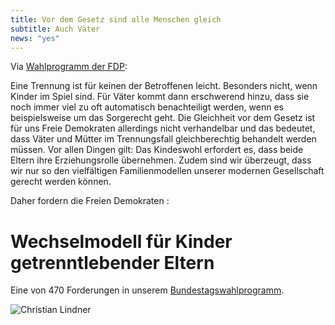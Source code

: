 ```yaml
---
title: Vor dem Gesetz sind alle Menschen gleich
subtitle: Auch Väter
news: "yes"
---
```


Via [Wahlprogramm der FDP](https://www.fdp.de/karte/familie):

Eine Trennung ist für keinen der Betroffenen leicht. Besonders nicht, wenn Kinder im Spiel sind. Für Väter kommt dann erschwerend hinzu, dass sie noch immer viel zu oft automatisch benachteiligt werden, wenn es beispielsweise um das Sorgerecht geht. Die Gleichheit vor dem Gesetz ist für uns Freie Demokraten allerdings nicht verhandelbar und das bedeutet, dass Väter und Mütter im Trennungsfall gleichberechtig behandelt werden müssen. Vor allen Dingen gilt: Das Kindeswohl erfordert es, dass beide Eltern ihre Erziehungsrolle übernehmen. Zudem sind wir überzeugt, dass wir nur so den vielfältigen Familienmodellen unserer modernen Gesellschaft gerecht werden können.

Daher fordern die Freien Demokraten :

# Wechselmodell für Kinder getrenntlebender Eltern

Eine von 470 Forderungen in unserem [Bundestagswahlprogramm](https://www.fdp.de/denkenwirneu).

![Christian Lindner](http://res.cloudinary.com/liberalemaenner/image/upload/fl_any_format,q_auto:best/v1505183618/v%C3%A4ter_ngane0)
